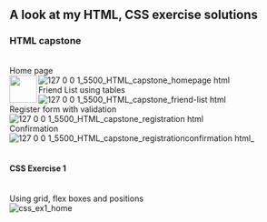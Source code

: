 ## A look at my HTML, CSS exercise solutions
### HTML capstone
<br>Home page<br>
![127 0 0 1_5500_HTML_capstone_homepage html](https://github.com/dpw950/Interns-artifacts/assets/68768878/39db34f1-d877-4b17-a874-2434f38ac859)
<img src="https://github.com/dpw950/Interns-artifacts/assets/68768878/39db34f1-d877-4b17-a874-2434f38ac859" align="left" height="48" width="48">
<br>Friend List using tables<br>
![127 0 0 1_5500_HTML_capstone_friend-list html](https://github.com/dpw950/Interns-artifacts/assets/68768878/68375030-0979-4e3e-af89-5e34bb16ad5d)
<br>Register form with validation<br>
![127 0 0 1_5500_HTML_capstone_registration html](https://github.com/dpw950/Interns-artifacts/assets/68768878/75fc473b-30ee-4044-97e7-56c3b2db48cc)
<br>Confirmation<br>
![127 0 0 1_5500_HTML_capstone_registrationconfirmation html_](https://github.com/dpw950/Interns-artifacts/assets/68768878/7bf5373e-be27-44dd-a2ff-2e95dcf2b37d)
<br><br>

#### CSS Exercise 1
<br>Using grid, flex boxes and positions<br>
![css_ex1_home](https://github.com/dpw950/Interns-artifacts/assets/68768878/313217ea-2874-4923-abb1-041b7ab00f55)
<br>
